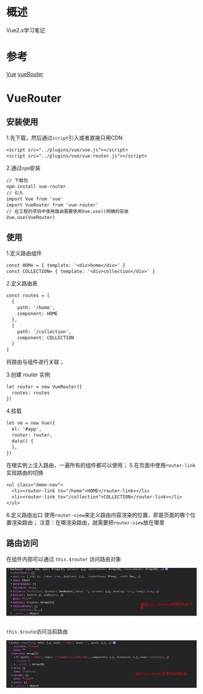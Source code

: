 # 概述
Vue2.x学习笔记
# 参考
[Vue](https://cn.vuejs.org/)
[vueRouter](https://router.vuejs.org/zh/installation.html)

# VueRouter

## 安装使用

1.先下载，然后通过`script`引入或者直接只用CDN
```
<script src="../plugins/vue/vue.js"></script>
<script src="../plugins/vue/vue-router.js"></script>
```

2.通过`npm`安装
```
// 下载包
npm install vue-router
// 引入
import Vue from 'vue'
import VueRouter from 'vue-router'
// 在工程的项目中使用路由需要使用Vue.use()明确的安装
Vue.use(VueRouter)
```
## 使用

1.定义路由组件

```
const HOMe = { template: '<div>home</div>' }
const COLLECTION= { template: '<div>collection</div>' }
```

2.定义路由表

```
const routes = [
  {
    path: '/home',
    component: HOME
  },
  {
    path: '/collection',
    component: COLLECTION
  }
]
```

将路由与组件进行关联；

3.创建 router 实例
```
let router = new VueRouter({
  routes: routes
})
```
4.挂载
```
let vm = new Vue({
  el: '#app',
  router: router,
  data() {
  },
})
```
在根实例上注入路由，一遍所有的组件都可以使用；
5.在页面中使用`router-link`实现路由的切换
```
<ul class="demo-nav">
  <li><router-link to="/home">HOME</router-link></li>
  <li><router-link to="/collection">COLLECTION</router-link></li>
</ul>
```
6.定义路由出口
使用`router-view`来定义路由内容渲染的位置，即是页面的哪个位置渲染路由；
注意：在哪渲染路由，就需要把`router-view`放在哪里
## 路由访问
在组件内部可以通过
`this.$router` 访问路由对象

<img src="./src/img/路由对象.png" style="display:block;"/>
<br/>

`this.$route`访问当前路由

<img src="./src/img/当前路由.png" style="display:block;" />
